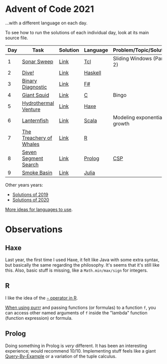 # Advent of Code 2021
...with a different language on each day.

To see how to run the solutions of each individual day, look at its main source file.

| Day | Task                                                           | Solution   | Language                                                                | Problem/Topic/Solution                                               |
|-----|----------------------------------------------------------------|------------|-------------------------------------------------------------------------|----------------------------------------------------------------------|
| 1   | [Sonar Sweep](https://adventofcode.com/2021/day/1)             | [Link](01) | [Tcl](https://en.wikipedia.org/wiki/Tcl)                                | Sliding Windows (Part 2)                                             |
| 2   | [Dive!](https://adventofcode.com/2021/day/2)                   | [Link](02) | [Haskell](https://en.wikipedia.org/wiki/Haskell_(programming_language)) |                                                                      |
| 3   | [Binary Diagnostic](https://adventofcode.com/2021/day/3)       | [Link](03) | [F#](https://en.wikipedia.org/wiki/F_Sharp_(programming_language))      |                                                                      |
| 4   | [Giant Squid](https://adventofcode.com/2021/day/4)             | [Link](04) | [C](https://en.wikipedia.org/wiki/C_(programming_language))             | Bingo                                                                |
| 5   | [Hydrothermal Venture](https://adventofcode.com/2021/day/5)    | [Link](05) | [Haxe](https://en.wikipedia.org/wiki/Haxe)                              |                                                                      |
| 6   | [Lanternfish](https://adventofcode.com/2021/day/6)             | [Link](06) | [Scala](https://en.wikipedia.org/wiki/Scala_(programming_language))     | Modeling exponential growth                                          |
| 7   | [The Treachery of Whales](https://adventofcode.com/2021/day/7) | [Link](07) | [R](https://en.wikipedia.org/wiki/R_(programming_language))             |                                                                      |
| 8   | [Seven Segment Search](https://adventofcode.com/2021/day/8)    | [Link](08) | [Prolog](https://en.wikipedia.org/wiki/Prolog)                          | [CSP](https://en.wikipedia.org/wiki/Constraint_satisfaction_problem) |
| 9   | [Smoke Basin](https://adventofcode.com/2021/day/9)             | [Link](09) | [Julia](https://en.wikipedia.org/wiki/Julia_(programming_language))     |                                                                      |

Other years years:
- [Solutions of 2019](https://github.com/nikeee/advent-of-code-2019)
- [Solutions of 2020](https://github.com/nikeee/advent-of-code-2020)

[More ideas for languages to use](https://github.com/nikeee/advent-of-code-2019).


# Observations
## Haxe
Last year, the first time I used Haxe, it felt like Java with some extra syntax, but basically the same regarding the philosophy. It's seems that it's still like this. Also, basic stuff is missing, like a `Math.min/max/sign` for integers.
## R
I like the idea of the [`~` operator in R](https://stackoverflow.com/questions/14976331).

[When using purrr](https://coolbutuseless.github.io/2019/03/13/anonymous-functions-in-r-part-1/) and passing functions (or formulas) to a function `f`, you can access other named arguments of `f` inside the "lambda" function (function expression) or formula.

## Prolog
Doing something in Prolog is _very_ different. It has been an interesting experience; would recommend 10/10. Implementing stuff feels like a giant [Query-By-Example](https://en.wikipedia.org/wiki/Query_by_Example) or a variation of the tuple calculus.
